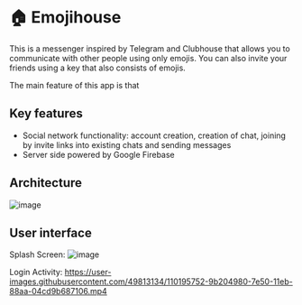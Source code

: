 # 🏠 Emojihouse
This is a messenger inspired by Telegram and Clubhouse that allows you to communicate with other people using only emojis.
You can also invite your friends using a key that also consists of emojis.

The main feature of this app is that 

## Key features
* Social network functionality: account creation, creation of chat, joining by invite links into existing chats and sending messages
* Server side powered by Google Firebase


## Architecture
![image](https://user-images.githubusercontent.com/49813134/110195864-5cd75a00-7e51-11eb-97af-f3b65695a0d4.png)

## User interface 
Splash Screen:
![image](https://user-images.githubusercontent.com/49813134/110195640-a2932300-7e4f-11eb-8d0d-4640fd08112a.png)

Login Activity:
https://user-images.githubusercontent.com/49813134/110195752-9b204980-7e50-11eb-88aa-04cd9b687106.mp4

